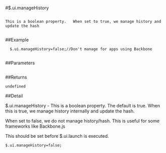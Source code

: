 #$.ui.manageHistory

```

This is a boolean property.   When set to true, we manage history and update the hash
   
```

##Example

```
  $.ui.manageHistory=false;//Don't manage for apps using Backbone
  
```


##Parameters

```

```

##Returns

```
undefined
```

##Detail

$.ui.manageHistory - This is a boolean property.  The default is true.  When this is true, we manage history internally and update the hash.

When set to false, we do not manage history/hash.  This is useful for some frameworks like Backbone.js

This should be set before $.ui.launch is executed.

```
$.ui.manageHistory=false;
```
